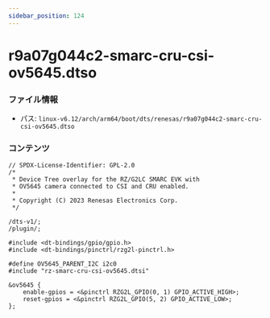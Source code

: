 ```yaml
---
sidebar_position: 124
---
```

# r9a07g044c2-smarc-cru-csi-ov5645.dtso

### ファイル情報

- パス: `linux-v6.12/arch/arm64/boot/dts/renesas/r9a07g044c2-smarc-cru-csi-ov5645.dtso`

### コンテンツ

```dtso
// SPDX-License-Identifier: GPL-2.0
/*
 * Device Tree overlay for the RZ/G2LC SMARC EVK with
 * OV5645 camera connected to CSI and CRU enabled.
 *
 * Copyright (C) 2023 Renesas Electronics Corp.
 */

/dts-v1/;
/plugin/;

#include <dt-bindings/gpio/gpio.h>
#include <dt-bindings/pinctrl/rzg2l-pinctrl.h>

#define OV5645_PARENT_I2C i2c0
#include "rz-smarc-cru-csi-ov5645.dtsi"

&ov5645 {
	enable-gpios = <&pinctrl RZG2L_GPIO(0, 1) GPIO_ACTIVE_HIGH>;
	reset-gpios = <&pinctrl RZG2L_GPIO(5, 2) GPIO_ACTIVE_LOW>;
};

```
